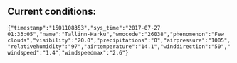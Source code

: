 ## Current conditions: 
 ``` {"timestamp":"1501108353","sys_time":"2017-07-27 01:33:05","name":"Tallinn-Harku","wmocode":"26038","phenomenon":"Few clouds","visibility":"20.0","precipitations":"0","airpressure":"1005","relativehumidity":"97","airtemperature":"14.1","winddirection":"50","windspeed":"1.4","windspeedmax":"2.6"} ```
